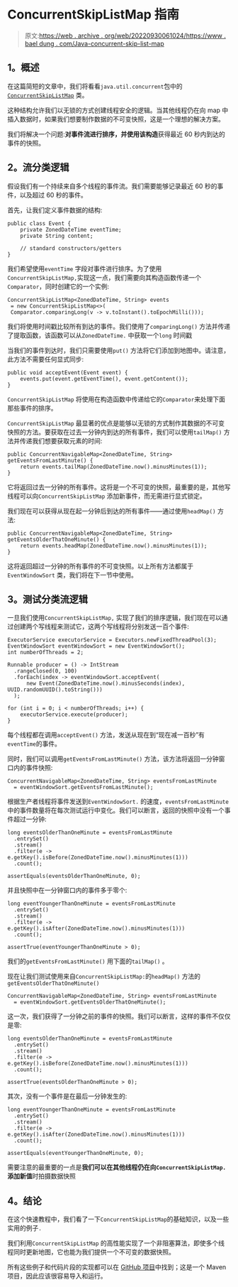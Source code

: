 # ConcurrentSkipListMap 指南

> 原文:[https://web . archive . org/web/20220930061024/https://www . bael dung . com/Java-concurrent-skip-list-map](https://web.archive.org/web/20220930061024/https://www.baeldung.com/java-concurrent-skip-list-map)

## **1。概述**

在这篇简短的文章中，我们将看看`java.util.concurrent`包中的 [`ConcurrentSkipListMap`](https://web.archive.org/web/20221129003204/https://docs.oracle.com/en/java/javase/11/docs/api/java.base/java/util/concurrent/ConcurrentSkipListMap.html) 类。

这种结构允许我们以无锁的方式创建线程安全的逻辑。当其他线程仍在向 map 中插入数据时，如果我们想要制作数据的不可变快照，这是一个理想的解决方案。

我们将解决一个问题:**对事件流进行排序，并使用该构造**获得最近 60 秒内到达的事件的快照。

## **2。流分类逻辑**

假设我们有一个持续来自多个线程的事件流。我们需要能够记录最近 60 秒的事件，以及超过 60 秒的事件。

首先，让我们定义事件数据的结构:

```
public class Event {
    private ZonedDateTime eventTime;
    private String content;

    // standard constructors/getters
}
```

我们希望使用`eventTime` 字段对事件进行排序。为了使用`ConcurrentSkipListMap,`实现这一点，我们需要向其构造函数传递一个`Comparator`，同时创建它的一个实例:

```
ConcurrentSkipListMap<ZonedDateTime, String> events
 = new ConcurrentSkipListMap<>(
 Comparator.comparingLong(v -> v.toInstant().toEpochMilli()));
```

我们将使用时间戳比较所有到达的事件。我们使用了`comparingLong()` 方法并传递了提取函数，该函数可以从`ZonedDateTime.` 中获取一个`long` 时间戳

当我们的事件到达时，我们只需要使用`put()` 方法将它们添加到地图中。请注意，此方法不需要任何显式同步:

```
public void acceptEvent(Event event) {
    events.put(event.getEventTime(), event.getContent());
}
```

`ConcurrentSkipListMap` 将使用在构造函数中传递给它的`Comparator`来处理下面那些事件的排序。

`ConcurrentSkipListMap` 最显著的优点是能够以无锁的方式制作其数据的不可变快照的方法。要获取在过去一分钟内到达的所有事件，我们可以使用`tailMap()` 方法并传递我们想要获取元素的时间:

```
public ConcurrentNavigableMap<ZonedDateTime, String> getEventsFromLastMinute() {
    return events.tailMap(ZonedDateTime.now().minusMinutes(1));
} 
```

它将返回过去一分钟的所有事件。这将是一个不可变的快照，最重要的是，其他写线程可以向`ConcurrentSkipListMap` 添加新事件，而无需进行显式锁定。

我们现在可以获得从现在起一分钟后到达的所有事件——通过使用`headMap()` 方法:

```
public ConcurrentNavigableMap<ZonedDateTime, String> getEventsOlderThatOneMinute() {
    return events.headMap(ZonedDateTime.now().minusMinutes(1));
}
```

这将返回超过一分钟的所有事件的不可变快照。以上所有方法都属于`EventWindowSort` 类，我们将在下一节中使用。

## **3。测试分类流逻辑**

一旦我们使用`ConcurrentSkipListMap,` 实现了我们的排序逻辑，我们现在可以通过创建两个写线程来测试它，这两个写线程将分别发送一百个事件:

```
ExecutorService executorService = Executors.newFixedThreadPool(3);
EventWindowSort eventWindowSort = new EventWindowSort();
int numberOfThreads = 2;

Runnable producer = () -> IntStream
  .rangeClosed(0, 100)
  .forEach(index -> eventWindowSort.acceptEvent(
      new Event(ZonedDateTime.now().minusSeconds(index), UUID.randomUUID().toString()))
  );

for (int i = 0; i < numberOfThreads; i++) {
    executorService.execute(producer);
} 
```

每个线程都在调用`acceptEvent()` 方法，发送从现在到“现在减一百秒”有`eventTime`的事件。

同时，我们可以调用`getEventsFromLastMinute()` 方法，该方法将返回一分钟窗口内的事件快照:

```
ConcurrentNavigableMap<ZonedDateTime, String> eventsFromLastMinute 
  = eventWindowSort.getEventsFromLastMinute();
```

根据生产者线程将事件发送到`EventWindowSort.` 的速度，`eventsFromLastMinute` 中的事件数量将在每次测试运行中变化。我们可以断言，返回的快照中没有一个事件超过一分钟:

```
long eventsOlderThanOneMinute = eventsFromLastMinute
  .entrySet()
  .stream()
  .filter(e -> e.getKey().isBefore(ZonedDateTime.now().minusMinutes(1)))
  .count();

assertEquals(eventsOlderThanOneMinute, 0);
```

并且快照中在一分钟窗口内的事件多于零个:

```
long eventYoungerThanOneMinute = eventsFromLastMinute
  .entrySet()
  .stream()
  .filter(e -> e.getKey().isAfter(ZonedDateTime.now().minusMinutes(1)))
  .count();

assertTrue(eventYoungerThanOneMinute > 0);
```

我们的`getEventsFromLastMinute()` 用下面的`tailMap()` 。

现在让我们测试使用来自`ConcurrentSkipListMap:`的`headMap()` 方法的`getEventsOlderThatOneMinute()`

```
ConcurrentNavigableMap<ZonedDateTime, String> eventsFromLastMinute 
  = eventWindowSort.getEventsOlderThatOneMinute();
```

这一次，我们获得了一分钟之前的事件的快照。我们可以断言，这样的事件不仅仅是零:

```
long eventsOlderThanOneMinute = eventsFromLastMinute
  .entrySet()
  .stream()
  .filter(e -> e.getKey().isBefore(ZonedDateTime.now().minusMinutes(1)))
  .count();

assertTrue(eventsOlderThanOneMinute > 0);
```

其次，没有一个事件是在最后一分钟发生的:

```
long eventYoungerThanOneMinute = eventsFromLastMinute
  .entrySet()
  .stream()
  .filter(e -> e.getKey().isAfter(ZonedDateTime.now().minusMinutes(1)))
  .count();

assertEquals(eventYoungerThanOneMinute, 0);
```

需要注意的最重要的一点是**我们可以在其他线程仍在向`ConcurrentSkipListMap.`添加新值**时拍摄数据快照

## **4。结论**

在这个快速教程中，我们看了一下`ConcurrentSkipListMap`的基础知识，以及一些实用的例子`.`

我们利用`ConcurrentSkipListMap` 的高性能实现了一个非阻塞算法，即使多个线程同时更新地图，它也能为我们提供一个不可变的数据快照。

所有这些例子和代码片段的实现都可以在 [GitHub 项目](https://web.archive.org/web/20221129003204/https://github.com/eugenp/tutorials/tree/master/core-java-modules/core-java-concurrency-collections)中找到；这是一个 Maven 项目，因此应该很容易导入和运行。